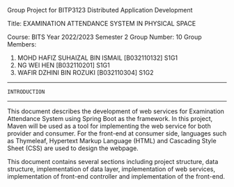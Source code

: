 Group Project for BITP3123 Distributed Application Development

Title: EXAMINATION ATTENDANCE SYSTEM IN PHYSICAL SPACE

Course: BITS
Year 2022/2023 Semester 2
Group Number: 10
Group Members:
1. MOHD HAFIZ SUHAIZAL BIN ISMAIL [B032110132] S1G1
2. NG WEI HEN [B032110201] S1G1
3. WAFIR DZHINI BIN ROZUKI [B032110304] S1G2

*********************
    INTRODUCTION
*********************

This document describes the development of web services for Examination
Attendance System using Spring Boot as the framework. In this project, Maven
will be used as a tool for implementing the web service for both provider and
consumer. For the front-end at consumer side, languages such as Thymeleaf,
Hypertext Markup Language (HTML) and Cascading Style Sheet (CSS) are used
to design the webpage.

This document contains several sections including project structure, data
structure, implementation of data layer, implementation of web services,
implementation of front-end controller and implementation of the front-end.